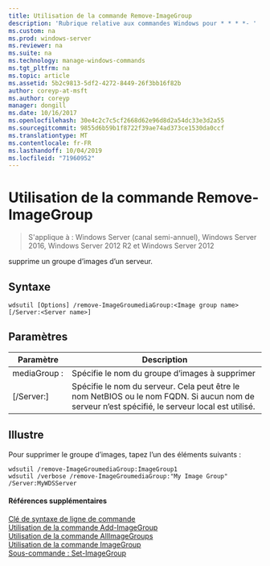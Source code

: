 ```yaml
---
title: Utilisation de la commande Remove-ImageGroup
description: 'Rubrique relative aux commandes Windows pour * * * *- '
ms.custom: na
ms.prod: windows-server
ms.reviewer: na
ms.suite: na
ms.technology: manage-windows-commands
ms.tgt_pltfrm: na
ms.topic: article
ms.assetid: 5b2c9813-5df2-4272-8449-26f3bb16f82b
author: coreyp-at-msft
ms.author: coreyp
manager: dongill
ms.date: 10/16/2017
ms.openlocfilehash: 30e4c2c7c5cf2668d62e96d8d2a54dc33e3d2a55
ms.sourcegitcommit: 9855d6b59b1f8722f39ae74ad373ce1530da0ccf
ms.translationtype: MT
ms.contentlocale: fr-FR
ms.lasthandoff: 10/04/2019
ms.locfileid: "71960952"
---
```

# <a name="using-the-remove-imagegroup-command"></a>Utilisation de la commande Remove-ImageGroup

>S'applique à : Windows Server (canal semi-annuel), Windows Server 2016, Windows Server 2012 R2 et Windows Server 2012

supprime un groupe d’images d’un serveur.
## <a name="syntax"></a>Syntaxe
```
wdsutil [Options] /remove-ImageGroumediaGroup:<Image group name> [/Server:<Server name>]
```
## <a name="parameters"></a>Paramètres
|Paramètre|Description|
|-------|--------|
mediaGroup : <Image group name>|Spécifie le nom du groupe d’images à supprimer|
|[/Server:<Server name>]|Spécifie le nom du serveur. Cela peut être le nom NetBIOS ou le nom FQDN. Si aucun nom de serveur n’est spécifié, le serveur local est utilisé.|
## <a name="BKMK_examples"></a>Illustre
Pour supprimer le groupe d’images, tapez l’un des éléments suivants :
```
wdsutil /remove-ImageGroumediaGroup:ImageGroup1
wdsutil /verbose /remove-ImageGroumediaGroup:"My Image Group" /Server:MyWDSServer 
```
#### <a name="additional-references"></a>Références supplémentaires
[Clé de syntaxe de ligne de commande](command-line-syntax-key.md)  
[Utilisation de la commande Add-ImageGroup](using-the-add-imagegroup-command.md)  
[Utilisation de la commande AllImageGroups](using-the-get-allimagegroups-command.md)  
[Utilisation de la commande ImageGroup](using-the-get-imagegroup-command.md)  
[Sous-commande : Set-ImageGroup](subcommand-set-imagegroup.md)  
